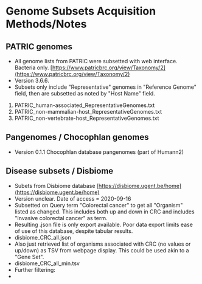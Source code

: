 # Genome Subsets Acquisition Methods/Notes

## PATRIC genomes
- All genome lists from PATRIC were subsetted with web interface. Bacteria only. [https://www.patricbrc.org/view/Taxonomy/2](https://www.patricbrc.org/view/Taxonomy/2)
- Version 3.6.6.
- Subsets only include "Representative" genomes in "Reference Genome" field, then are subsetted as noted by "Host Name" field.

1. PATRIC_human-associated_RepresentativeGenomes.txt
2. PATRIC_non-mammalian-host_RepresentativeGenomes.txt
3. PATRIC_non-vertebrate-host_RepresentativeGenomes.txt

## Pangenomes / Chocophlan genomes
- Version 0.1.1 Chocophlan database pangenomes (part of Humann2)


## Disease subsets / Disbiome
- Subets from Disbiome database [https://disbiome.ugent.be/home](https://disbiome.ugent.be/home)
- Version unclear. Date of access = 2020-09-16
- Subsetted on Query term "Colorectal cancer" to get all "Organism" listed as changed. This includes both up and down in CRC and includes "Invasive colorectal cancer" as term.
- Resulting .json file is only export available. Poor data export limits ease of use of this database, despite tabular results.
 - disbiome_CRC_all.json
- Also just retrieved list of organisms associated with CRC (no values or up/down) as TSV from webpage display. This could be used akin to a "Gene Set".
 - disbiome_CRC_all_min.tsv
- Further filtering:
 - 

